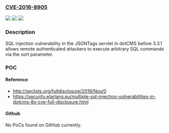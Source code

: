 ### [CVE-2016-8905](https://cve.mitre.org/cgi-bin/cvename.cgi?name=CVE-2016-8905)
![](https://img.shields.io/static/v1?label=Product&message=n%2Fa&color=blue)
![](https://img.shields.io/static/v1?label=Version&message=n%2Fa&color=blue)
![](https://img.shields.io/static/v1?label=Vulnerability&message=n%2Fa&color=brighgreen)

### Description

SQL injection vulnerability in the JSONTags servlet in dotCMS before 3.3.1 allows remote authenticated attackers to execute arbitrary SQL commands via the sort parameter.

### POC

#### Reference
- http://seclists.org/fulldisclosure/2016/Nov/0
- https://security.elarlang.eu/multiple-sql-injection-vulnerabilities-in-dotcms-8x-cve-full-disclosure.html

#### Github
No PoCs found on GitHub currently.

